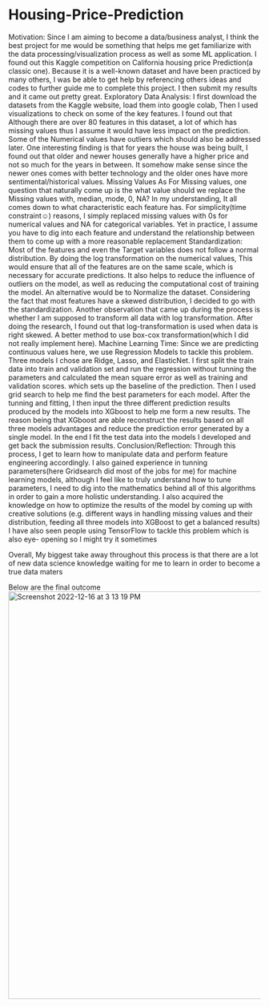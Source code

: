 # Housing-Price-Prediction
Motivation:
Since I am aiming to become a data/business analyst, I think the best project for me would be something that helps me get familiarize with the data processing/visualization process as well as some ML application. I found out this Kaggle competition on California housing price Prediction(a classic one).
Because it is a well-known dataset and have been practiced by many others, I was be able to get help by referencing others ideas and codes to further guide me to complete this project. I then submit my results and it came out pretty great.
Exploratory Data Analysis:
I first download the datasets from the Kaggle website, load them into google colab, Then I used visualizations to check on some of the key features. I found out that Although there are over 80 features in this dataset, a lot of which has missing values thus I assume it would have less impact on the prediction. Some of the Numerical values have outliers which should also be addressed later.
One interesting finding is that for years the house was being built, I found out that older and newer houses generally have a higher price and not so much for the years in between. It somehow make sense since the newer ones comes with better technology and the older ones have more sentimental/historical values.
Missing Values
As For Missing values, one question that naturally come up is the what value should we replace the Missing values with, median, mode, 0, NA? In my understanding, It all comes down to what characteristic each feature has. For simplicity(time constraint☺) reasons, I simply replaced missing values with 0s for numerical values and NA for categorical variables. Yet in practice, I assume you have to dig into each feature and understand the relationship between them to come up with a more reasonable replacement
Standardization:
Most of the features and even the Target variables does not follow a normal distribution. By doing the log transformation on the numerical values, This would ensure that all of the features are on the same scale, which is necessary for accurate predictions. It also helps to reduce the influence of outliers on the model, as well as reducing the computational cost of training the model.
An alternative would be to Normalize the dataset. Considering the fact that most features have a skewed distribution, I decided to go with the standardization.
Another observation that came up during the process is whether I am supposed to transform all data with log transformation. After doing the research, I found out that log-transformation is used when data is right skewed. A better method to use box-cox transformation(which I did not really implement here).
Machine Learning Time:
Since we are predicting continuous values here, we use Regression Models to tackle this problem. Three models I chose are Ridge, Lasso, and ElasticNet. I first split the train data into train and validation set and run the regression without tunning the parameters and calculated the mean square error as well as training and validation scores. which sets up the baseline of the prediction. Then I used grid search to help me find the best parameters for each model.
After the tunning and fitting, I then input the three different prediction results produced by the models into XGboost to help me form a new results. The reason being that XGboost are able reconstruct the results based on all three models advantages and reduce the prediction error generated by a single model.
In the end I fit the test data into the models I developed and get back the submission results.
Conclusion/Reflection:
Through this process, I get to learn how to manipulate data and perform feature engineering accordingly. I also gained experience in tunning parameters(here Gridsearch did most of the jobs for me) for machine learning models, although I feel like to truly understand how to tune parameters, I need to dig into the mathematics behind all of this algorithms in order to gain a more holistic understanding.
I also acquired the knowledge on how to optimize the results of the model by coming up with creative solutions (e.g. different ways in handling missing values and their distribution, feeding all three models into XGBoost to get a balanced results)
I have also seen people using TensorFlow to tackle this problem which is also eye- opening so I might try it sometimes

Overall, My biggest take away throughout this process is that there are a lot of new data science knowledge waiting for me to learn in order to become a true data maters

Below are the final outcome
<img width="814" alt="Screenshot 2022-12-16 at 3 13 19 PM" src="https://user-images.githubusercontent.com/114832226/208181629-e4fe7ea0-23a4-4368-8b70-a4739ac134b5.png">
